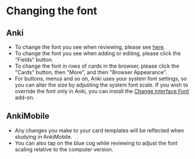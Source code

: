 # Changing the font

<h2>Anki</h2>

- To change the font you see when reviewing, please see [here](https://docs.ankiweb.net/templates/styling.html).
- To change the font you see when adding or editing, please click the "Fields" button.
- To change the font in rows of cards in the browser, please click the "Cards" button, then "More", and then "Browser Appearance".
- For buttons, menus and so on, Anki uses your system font settings, so you can alter the size by adjusting the system font scale. If you wish to override the font only in Anki, you can install the [Change Interface Font](https://ankiweb.net/shared/info/1431333984) add-on.

<h2>AnkiMobile</h2>

- Any changes you make to your card templates will be reflected when studying in AnkiMobile.
- You can also tap on the blue cog while reviewing to adjust the font scaling relative to the computer version.
